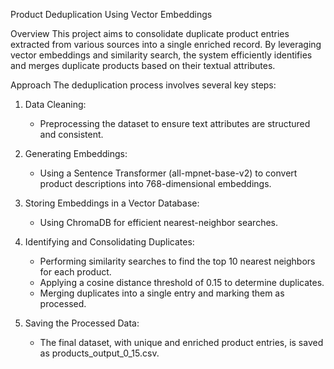 Product Deduplication Using Vector Embeddings

Overview
This project aims to consolidate duplicate product entries extracted from various sources into a single enriched record. By leveraging vector embeddings and similarity search, the system efficiently identifies and merges duplicate products based on their textual attributes.

Approach
The deduplication process involves several key steps:
1. Data Cleaning:
    - Preprocessing the dataset to ensure text attributes are structured and consistent.

2. Generating Embeddings:
    - Using a Sentence Transformer (all-mpnet-base-v2) to convert product descriptions into 768-dimensional embeddings.

3. Storing Embeddings in a Vector Database:
    - Using ChromaDB for efficient nearest-neighbor searches.

4. Identifying and Consolidating Duplicates:
    - Performing similarity searches to find the top 10 nearest neighbors for each product.
    - Applying a cosine distance threshold of 0.15 to determine duplicates.
    - Merging duplicates into a single entry and marking them as processed.
5. Saving the Processed Data:
    - The final dataset, with unique and enriched product entries, is saved as products_output_0_15.csv.
